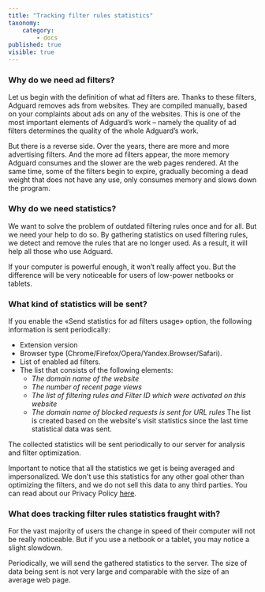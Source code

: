 ```yaml
---
title: "Tracking filter rules statistics"
taxonomy:
    category:
        - docs
published: true
visible: true
---
```

### Why do we need ad filters?
Let us begin with the definition of what ad filters are. Thanks to these filters, Adguard removes ads from websites. 
They are compiled manually, based on your complaints about ads on any of the websites. This is one of the most important elements of Adguard’s work – namely the quality of ad filters determines the quality of the whole Adguard’s work.

But there is a reverse side. Over the years, there are more and more advertising filters. And the more ad filters appear, the more memory Adguard consumes and the slower are the web pages rendered. 
At the same time, some of the filters begin to expire, gradually becoming a dead weight that does not have any use, only consumes memory and slows down the program.

### Why do we need statistics?

We want to solve the problem of outdated filtering rules once and for all. But we need your help to do so. By gathering statistics on used filtering rules, we detect and remove the rules that are no longer used. As a result, it will help all those who use Adguard.

If your computer is powerful enough, it won’t really affect you. But the difference will be very noticeable for users of low-power netbooks or tablets.

### What kind of statistics will be sent?

If you enable the «Send statistics for ad filters usage» option, the following information is sent periodically:
* Extension version
* Browser type (Chrome/Firefox/Opera/Yandex.Browser/Safari).
* List of enabled ad filters.
* The list that consists of the following elements:
  * *The domain name of the website* 
  * *The number of recent page views* 
  * *The list of filtering rules and Filter ID which were activated on this website* 
  * *The domain name of blocked requests is sent for URL rules* 
The list is created based on the website's visit statistics since the last time statistical data was sent.

The collected statistics will be sent periodically to our server for analysis and filter optimization.

Important to notice that all the statistics we get is being averaged and impersonalized. We don't use this statistics for any other goal other than optimizing the filters, and we do not sell this data to any third parties. You can read about our Privacy Policy [here](https://adguard.com/en/privacy.html).

### What does tracking filter rules statistics fraught with?
For the vast majority of users the change in speed of their computer will not be really noticeable. But if you use a netbook or a tablet, you may notice a slight slowdown.

Periodically, we will send the gathered statistics to the server. The size of data being sent is not very large and comparable with the size of an average web page.
